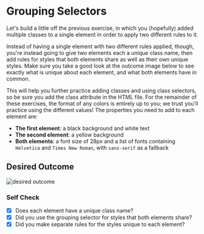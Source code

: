 # Grouping Selectors

Let's build a little off the previous exercise, in which you (hopefully) added
multiple classes to a single element in order to apply two different rules to
it.

Instead of having a single element with two different rules applied, though,
you're instead going to give two elements each a unique class name, then add
rules for styles that both elements share as well as their own unique styles.
Make sure you take a good look at the outcome image below to see exactly what is
unique about each element, and what both elements have in common.

This will help you further practice adding classes and using class selectors, so
be sure you add the class attribute in the HTML file. For the remainder of these
exercises, the format of any colors is entirely up to you; we trust you'll
practice using the different values! The properties you need to add to each
element are:

* **The first element**: a black background and white text
* **The second element**: a yellow background
* **Both elements**: a font size of 28px and a list of fonts containing
  `Helvetica` and `Times New Roman`, with `sans-serif` as a fallback

## Desired Outcome

![desired outcome](./desired-outcome.png)

### Self Check

* [X] Does each element have a unique class name?
* [X] Did you use the grouping selector for styles that both elements share?
* [X] Did you make separate rules for the styles unique to each element?
